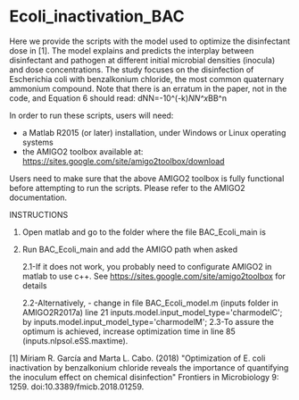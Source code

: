 # Ecoli_inactivation_BAC



Here we provide the scripts with the model used to optimize the disinfectant dose in [1]. 
The model explains and predicts the interplay between disinfectant and pathogen at 
different initial microbial densities (inocula) and dose concentrations. 
The study focuses on the disinfection of Escherichia coli with benzalkonium chloride, 
the most common quaternary ammonium compound.
Note that there is an erratum in the paper, not in the code, and Equation 6 should read:
dNN=-10^(-k)*NN^x*BB^n


In order to run these scripts, users will need:

- a Matlab R2015 (or later) installation, under Windows or Linux operating systems
- the AMIGO2 toolbox available at: https://sites.google.com/site/amigo2toolbox/download


Users need to make sure that the above AMIGO2 toolbox is fully functional before attempting to run the scripts. 
Please refer to the AMIGO2 documentation.


INSTRUCTIONS
1. Open matlab and go to the folder where the file BAC_Ecoli_main is
2. Run BAC_Ecoli_main and add the AMIGO path when asked

    2.1-If it does not work, you probably need to configurate AMIGO2 in matlab to use c++. See https://sites.google.com/site/amigo2toolbox for details
    
    2.2-Alternatively, 
        - change in file BAC_Ecoli_model.m (inputs folder in AMIGO2R2017a) line 21 
           inputs.model.input_model_type='charmodelC'; by inputs.model.input_model_type='charmodelM';
    2.3-To assure the optimum is achieved, increase optimization time in line 85 (inputs.nlpsol.eSS.maxtime).
        

        
[1] Míriam R. García and Marta L. Cabo. (2018) "Optimization of E. coli inactivation by benzalkonium chloride 
reveals the importance of quantifying the inoculum effect on chemical disinfection" 
Frontiers in Microbiology 9: 1259. doi:10.3389/fmicb.2018.01259.
